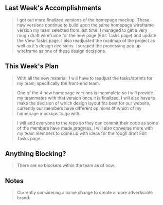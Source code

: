 ## Last Week's Accomplishments

> I got out more finalized versions of the homepage mockup. These new versions continue to build upon the same homepage
> wireframe version my team selected from last time. I managed to get a very rough draft wireframe for the new page (Edit 
> Tasks page) and update the View Tasks page. I also readjusted the roadmap of the project as well as it's design decisions.
> I scraped the processing pop up wireframe as one of these design decisions.

## This Week's Plan

> With all the new material, I will have to readjust the tasks/sprints for my team; specifically the front-end team. 

> One of the 4 new homepage versions is incomplete so I will provide my teammates with that version once it is finalized. 
> I will also have to make the decision of which design layout fits best for our website, currently our members 
> have different opinions of which of my homepage mockups to go with.

> I will add everyone to the repo so they can commit their code as some of the members have made progress. I will also 
> converse more with my team members to come up with ideas for the rough draft Edit Tasks page. 

## Anything Blocking?

> There are no blockers within the team as of now.

## Notes

> Currently considering a name change to create a more advertisable brand. 